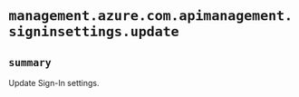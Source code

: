 # `management.azure.com.apimanagement.signinsettings.update`

## `summary`
Update Sign-In settings.


